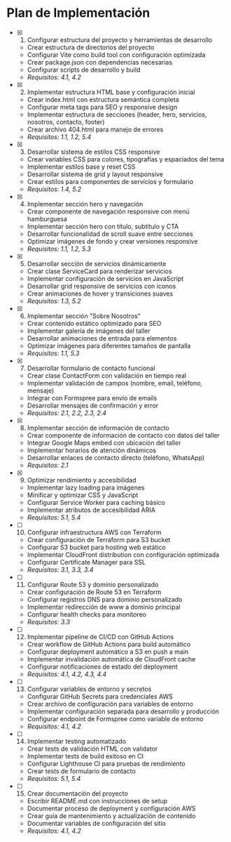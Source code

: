 # Plan de Implementación

- [x] 1. Configurar estructura del proyecto y herramientas de desarrollo
  - Crear estructura de directorios del proyecto
  - Configurar Vite como build tool con configuración optimizada
  - Crear package.json con dependencias necesarias
  - Configurar scripts de desarrollo y build
  - _Requisitos: 4.1, 4.2_

- [x] 2. Implementar estructura HTML base y configuración inicial
  - Crear index.html con estructura semántica completa
  - Configurar meta tags para SEO y responsive design
  - Implementar estructura de secciones (header, hero, servicios, nosotros, contacto, footer)
  - Crear archivo 404.html para manejo de errores
  - _Requisitos: 1.1, 1.2, 5.4_

- [x] 3. Desarrollar sistema de estilos CSS responsive
  - Crear variables CSS para colores, tipografías y espaciados del tema
  - Implementar estilos base y reset CSS
  - Desarrollar sistema de grid y layout responsive
  - Crear estilos para componentes de servicios y formulario
  - _Requisitos: 1.4, 5.2_

- [x] 4. Implementar sección hero y navegación
  - Crear componente de navegación responsive con menú hamburguesa
  - Implementar sección hero con título, subtítulo y CTA
  - Desarrollar funcionalidad de scroll suave entre secciones
  - Optimizar imágenes de fondo y crear versiones responsive
  - _Requisitos: 1.1, 1.2, 5.3_

- [x] 5. Desarrollar sección de servicios dinámicamente
  - Crear clase ServiceCard para renderizar servicios
  - Implementar configuración de servicios en JavaScript
  - Desarrollar grid responsive de servicios con iconos
  - Crear animaciones de hover y transiciones suaves
  - _Requisitos: 1.3, 5.2_

- [x] 6. Implementar sección "Sobre Nosotros"
  - Crear contenido estático optimizado para SEO
  - Implementar galería de imágenes del taller
  - Desarrollar animaciones de entrada para elementos
  - Optimizar imágenes para diferentes tamaños de pantalla
  - _Requisitos: 1.1, 5.3_

- [x] 7. Desarrollar formulario de contacto funcional
  - Crear clase ContactForm con validación en tiempo real
  - Implementar validación de campos (nombre, email, teléfono, mensaje)
  - Integrar con Formspree para envío de emails
  - Desarrollar mensajes de confirmación y error
  - _Requisitos: 2.1, 2.2, 2.3, 2.4_

- [x] 8. Implementar sección de información de contacto
  - Crear componente de información de contacto con datos del taller
  - Integrar Google Maps embed con ubicación del taller
  - Implementar horarios de atención dinámicos
  - Desarrollar enlaces de contacto directo (teléfono, WhatsApp)
  - _Requisitos: 2.1_

- [x] 9. Optimizar rendimiento y accesibilidad
  - Implementar lazy loading para imágenes
  - Minificar y optimizar CSS y JavaScript
  - Configurar Service Worker para caching básico
  - Implementar atributos de accesibilidad ARIA
  - _Requisitos: 5.1, 5.4_

- [ ] 10. Configurar infraestructura AWS con Terraform
  - Crear configuración de Terraform para S3 bucket
  - Configurar S3 bucket para hosting web estático
  - Implementar CloudFront distribution con configuración optimizada
  - Configurar Certificate Manager para SSL
  - _Requisitos: 3.1, 3.3, 3.4_

- [ ] 11. Configurar Route 53 y dominio personalizado
  - Crear configuración de Route 53 en Terraform
  - Configurar registros DNS para dominio personalizado
  - Implementar redirección de www a dominio principal
  - Configurar health checks para monitoreo
  - _Requisitos: 3.3_

- [ ] 12. Implementar pipeline de CI/CD con GitHub Actions
  - Crear workflow de GitHub Actions para build automático
  - Configurar deployment automático a S3 en push a main
  - Implementar invalidación automática de CloudFront cache
  - Configurar notificaciones de estado del deployment
  - _Requisitos: 4.1, 4.2, 4.3, 4.4_

- [ ] 13. Configurar variables de entorno y secretos
  - Configurar GitHub Secrets para credenciales AWS
  - Crear archivo de configuración para variables de entorno
  - Implementar configuración separada para desarrollo y producción
  - Configurar endpoint de Formspree como variable de entorno
  - _Requisitos: 4.1, 4.2_

- [ ] 14. Implementar testing automatizado
  - Crear tests de validación HTML con validator
  - Implementar tests de build exitoso en CI
  - Configurar Lighthouse CI para pruebas de rendimiento
  - Crear tests de formulario de contacto
  - _Requisitos: 5.1, 5.4_

- [ ] 15. Crear documentación del proyecto
  - Escribir README.md con instrucciones de setup
  - Documentar proceso de deployment y configuración AWS
  - Crear guía de mantenimiento y actualización de contenido
  - Documentar variables de configuración del sitio
  - _Requisitos: 4.1, 4.2_